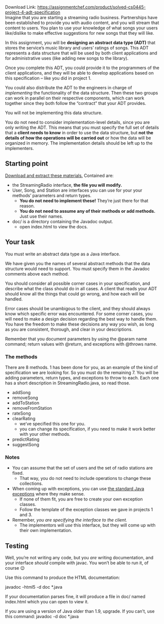 Download Link: https://assignmentchef.com/product/solved-cs0445-project-4-adt-specification
<br>
Imagine that you are starting a streaming radio business. Partnerships have been established to provide you with audio content, and you will stream that content to users. You plan to use your knowledge of what songs your users like/dislike to make effective suggestions for new songs that they will like.

In this assignment, you will be <strong>designing an abstract data type (ADT)</strong> that stores the service’s music library and users’ ratings of songs. This ADT represents a data structure that will be used by both client applications and for administrative uses (like adding new songs to the library).

Once you complete this ADT, you could provide it to the programmers of the client applications, and they will be able to develop applications based on this specification – like you did in project 1.

You could also distribute the ADT to the engineers in charge of <em>implementing</em> the functionality of the data structure. Then these two groups can work in parallel on their respective components, which can work together since they both follow the “contract” that your ADT provides.

You will not be implementing this data structure.

You do not need to consider implementation-level details, since you are only writing the ADT. This means that you must specify the full set of details that a <strong>client needs to know</strong> in order to use the data structure, but <strong>not the details of how the operations will be carried out</strong> or how the data will be organized in memory. The implementation details should be left up to the implementers.

<h2>Starting point</h2>

<a href="/teaching/classes/cs0445/projects/cs0445_proj4_materials.zip">Download and extract these materials.</a> Contained are:

<ul>

 <li>the StreamingRadio interface, <strong>the file you will modify.</strong></li>

 <li>User, Song, and Station are interfaces you can use for your your methods’ parameters and return types.

  <ul>

   <li><strong>You do not need to implement these!</strong> They’re just there for that reason.</li>

   <li><strong>You do not need to assume any of their methods or add methods.</strong> Just use their names.</li>

  </ul></li>

 <li>doc/ is a directory containing the Javadoc output.

  <ul>

   <li>open index.html to view the docs.</li>

  </ul></li>

</ul>

<h2>Your task</h2>

You must write an abstract data type as a Java interface.

We have given you the names of several abstract methods that the data structure would need to support. You must specify them in the Javadoc comments above each method.

You should consider all possible corner cases in your specification, and describe what the class should do in all cases. A client that reads your ADT should know all the things that could go wrong, and how each will be handled.

Error cases should be unambigous to the client, and they should always know which specific error was encountered. For some corner cases, you will need to make a design decision regarding the best way to handle them. You have the freedom to make these decisions any way you wish, as long as you are consistent, thorough, and clear in your descriptions.

Remember that you document parameters by using the @param name command; return values with @return, and exceptions with @throws name.

<h3>The methods</h3>

There are 8 methods. 1 has been done for you, as an example of the kind of specification we are looking for. So you must do the remaining 7. You will be adding parameters, return types, and exceptions to throw to each. Each one has a short description in StreamingRadio.java, so read those.

<ul>

 <li>addSong</li>

 <li>removeSong</li>

 <li>addToStation</li>

 <li>removeFromStation</li>

 <li>rateSong</li>

 <li>clearRating

  <ul>

   <li>we’ve specified this one for you.</li>

   <li>you can change its specification, if you need to make it work better with your other methods.</li>

  </ul></li>

 <li>predictRating</li>

 <li>suggestSong</li>

</ul>

<h3>Notes</h3>

<ul>

 <li>You can assume that the set of users and the set of radio stations are fixed.

  <ul>

   <li>That way, you do not need to include operations to change these collections.</li>

  </ul></li>

 <li>When coming up with exceptions, you can use <a href="https://www.tutorialspoint.com/java/java_builtin_exceptions.htm">the standard Java exceptions</a> where they make sense.

  <ul>

   <li>If none of them fit, you are free to create your own exception classes.</li>

   <li>Follow the template of the exception classes we gave in projects 1 and 3.</li>

  </ul></li>

 <li>Remember, <em>you are specifying the interface to the client.</em>

  <ul>

   <li>The implementors will <em>use</em> this interface, but they will come up with their own implementation.</li>

  </ul></li>

</ul>

<h2>Testing</h2>

Well, you’re not writing any code, but you <em>are</em> writing documentation, and your interface <em>should</em> compile with javac. You won’t be able to run it, of course &#x1f609;

Use this command to produce the HTML documentation:

javadoc -html5 -d doc *.java

If your documentation parses fine, it will produce a file in doc/ named index.html which you can open to view it.

If you are using a version of Java older than 1.9, upgrade. If you can’t, use this command: javadoc -d doc *.java